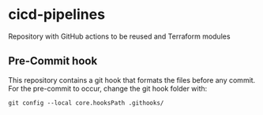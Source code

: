 # cicd-pipelines
Repository with GitHub actions to be reused and Terraform modules

## Pre-Commit hook
This repository contains a git hook that formats the files before any commit.
For the pre-commit to occur, change the git hook folder with:
```
git config --local core.hooksPath .githooks/
```